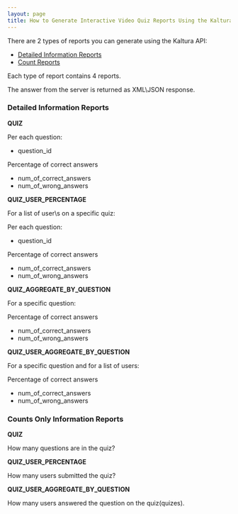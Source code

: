 ```yaml
---
layout: page
title: How to Generate Interactive Video Quiz Reports Using the Kaltura API?
---
```


<p>
    There are 2 types of reports you can generate using the Kaltura API:
  </p>
  
  <ul>
    <li>
      <a href="#detailed">Detailed Information Reports</a>
    </li>
    <li>
      <a href="#counts">Count Reports</a>
    </li>
  </ul>
  
  <p>
    Each type of report contains 4 reports.
  </p>
  
  <p>
    The answer from the server is returned as XML\JSON response.
  </p>
  
  <h3>
    <a name="detailed"></a>Detailed Information Reports
  </h3>
  
  <p>
    <strong>QUIZ</strong>
  </p>
  
  <p>
    Per each question:
  </p>
  
  <ul>
    <li>
      question_id
    </li>
  </ul>
  
  <p>
    Percentage of correct answers
  </p>
  
  <ul>
    <li>
      num_of_correct_answers
    </li>
    <li>
      num_of_wrong_answers
    </li>
  </ul>
  
  <p>
    <strong>QUIZ_USER_PERCENTAGE</strong>
  </p>
  
  <p>
    For a list of user\s on a specific quiz:
  </p>
  
  <p>
    Per each question:
  </p>
  
  <ul>
    <li>
      question_id
    </li>
  </ul>
  
  <p>
    Percentage of correct answers
  </p>
  
  <ul>
    <li>
      num_of_correct_answers
    </li>
    <li>
      num_of_wrong_answers
    </li>
  </ul>
  
  <p>
    <strong>QUIZ_AGGREGATE_BY_QUESTION</strong>
  </p>
  
  <p>
    For a specific question:
  </p>
  
  <p>
    Percentage of correct answers
  </p>
  
  <ul>
    <li>
      num_of_correct_answers
    </li>
    <li>
      num_of_wrong_answers
    </li>
  </ul>
  
  <p>
    <strong>QUIZ_USER_AGGREGATE_BY_QUESTION</strong>
  </p>
  
  <p>
    For a specific question and for a list of users:
  </p>
  
  <p>
    Percentage of correct answers
  </p>
  
  <ul>
    <li>
      num_of_correct_answers
    </li>
    <li>
      num_of_wrong_answers
    </li>
  </ul>
  
  <h3>
    <a name="counts"></a>Counts Only Information Reports
  </h3>
  
  <p>
    <strong>QUIZ</strong>
  </p>
  
  <p>
    How many questions are in the quiz?
  </p>
  
  <p>
    <strong>QUIZ_USER_PERCENTAGE</strong>
  </p>
  
  <p>
    How many users submitted the quiz?
  </p>
  
  <p>
    <strong>QUIZ_USER_AGGREGATE_BY_QUESTION</strong>
  </p>
  
  <p>
    How many users answered the question on the quiz(quizes).
  </p>
